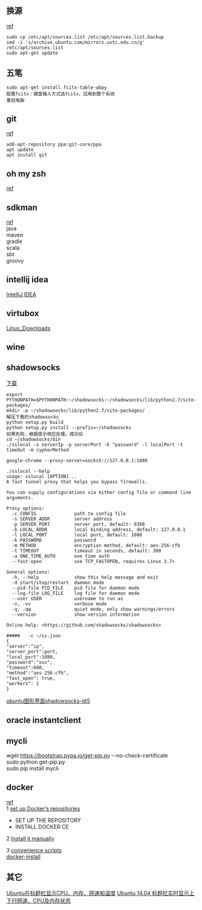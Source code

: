 ## 换源
[ref](ubuntu_%E6%8D%A2%E6%BA%90.md)
```
sudo cp /etc/apt/sources.list /etc/apt/sources.list.backup
sed -i 's/archive.ubuntu.com/mirrors.ustc.edu.cn/g' /etc/apt/sources.list
sudo apt-get update
```
## 五笔
```
sudo apt-get install fcitx-table-wbpy
配置fcitx：键盘输入方式选fcitx，应用到整个系统
重启电脑
```
## git
[ref](https://git-scm.com/download/linux)

```
add-apt-repository ppa:git-core/ppa
apt update
apt install git
```


## oh my zsh
[ref](ubuntu_ohmhsh.md)

## sdkman
[ref](http://sdkman.io/install.html)<br />
java<br />
maven<br />
gradle<br />
scala<br />
sbt<br />
groovy<br />

## intellij idea
[IntelliJ IDEA](http://www.jetbrains.com/idea/)

## virtubox
[Linux_Downloads](https://www.virtualbox.org/wiki/Linux_Downloads)

## wine

## shadowsocks
[下载](https://github.com/shadowsocks/shadowsocks/releases)
```
export PYTHONPATH=$PYTHONPATH:~/shadowsocks:~/shadowsocks/lib/python2.7/site-packages/
mkdir -p ~/shadowsocks/lib/python2.7/site-packages/
解压下载的shadowsocks
python setup.py build
python setup.py install --prefix=~/shadowsocks
如果失败，根据提示相应处理。成功后
cd ~/shadowsocks/bin
./sslocal -s serverIp -p serverPort -k "password" -l localPort -t timeOut -m cypherMethod

google-chrome --proxy-server=socks5://127.0.0.1:1080

./sslocal --help 
usage: sslocal [OPTION]...
A fast tunnel proxy that helps you bypass firewalls.

You can supply configurations via either config file or command line arguments.

Proxy options:
  -c CONFIG              path to config file
  -s SERVER_ADDR         server address
  -p SERVER_PORT         server port, default: 8388
  -b LOCAL_ADDR          local binding address, default: 127.0.0.1
  -l LOCAL_PORT          local port, default: 1080
  -k PASSWORD            password
  -m METHOD              encryption method, default: aes-256-cfb
  -t TIMEOUT             timeout in seconds, default: 300
  -a ONE_TIME_AUTH       one time auth
  --fast-open            use TCP_FASTOPEN, requires Linux 3.7+

General options:
  -h, --help             show this help message and exit
  -d start/stop/restart  daemon mode
  --pid-file PID_FILE    pid file for daemon mode
  --log-file LOG_FILE    log file for daemon mode
  --user USER            username to run as
  -v, -vv                verbose mode
  -q, -qq                quiet mode, only show warnings/errors
  --version              show version information

Online help: <https://github.com/shadowsocks/shadowsocks>

#####   -c ~/ss.json
{
"server":"ip",
"server_port":port,
"local_port":1080,
"password":"xxx",
"timeout":600,
"method":"aes-256-cfb",
"fast_open": true,
"workers": 1
}

```
[ubuntu图形界面shadowsocks-qt5](https://github.com/shadowsocks/shadowsocks-qt5)
## oracle instantclient

## mycli
wget https://bootstrap.pypa.io/get-pip.py  --no-check-certificate <br />
sudo python get-pip.py <br />
sudo pip install mycli <br />
## docker
[ref](https://docs.docker.com/engine/installation/linux/docker-ce/ubuntu/#install-docker-ce)<br />
1 [set up Docker’s repositories](https://docs.docker.com/engine/installation/linux/docker-ce/ubuntu/#install-using-the-repository) <br />
* SET UP THE REPOSITORY<br />
* INSTALL DOCKER CE<br />

2 [Install it manually](https://docs.docker.com/engine/installation/linux/docker-ce/ubuntu/#install-from-a-package) <br />

3 [convenience scripts](https://docs.docker.com/engine/installation/linux/docker-ce/ubuntu/#upgrade-docker-ce-1) <br />
[docker-install](https://github.com/docker/docker-install)


## 其它
[Ubuntu在标题栏显示CPU、内存、网速和温度](http://blog.csdn.net/u013541140/article/details/50629825)
[Ubuntu 14.04 标题栏实时显示上下行网速、CPU及内存状态](http://blog.csdn.net/Oct11/article/details/44783443)
